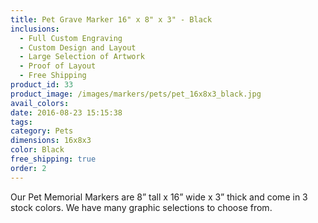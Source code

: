 ```yaml
---
title: Pet Grave Marker 16" x 8" x 3" - Black
inclusions:
  - Full Custom Engraving
  - Custom Design and Layout
  - Large Selection of Artwork
  - Proof of Layout
  - Free Shipping
product_id: 33
product_image: /images/markers/pets/pet_16x8x3_black.jpg
avail_colors: 
date: 2016-08-23 15:15:38
tags:
category: Pets
dimensions: 16x8x3
color: Black
free_shipping: true
order: 2
---
```

Our Pet Memorial Markers are 8” tall x 16” wide x 3” thick and come in 3 stock colors. We have many graphic selections to choose from.